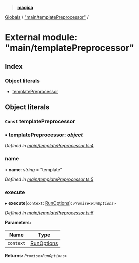 > **[magica](../README.md)**

[Globals](../README.md) / ["main/templatePreprocessor"](_main_templatepreprocessor_.md) /

# External module: "main/templatePreprocessor"

## Index

### Object literals

* [templatePreprocessor](_main_templatepreprocessor_.md#const-templatepreprocessor)

## Object literals

### `Const` templatePreprocessor

### ▪ **templatePreprocessor**: *object*

*Defined in [main/templatePreprocessor.ts:4](https://github.com/cancerberoSgx/magica/blob/ddf46a3/src/main/templatePreprocessor.ts#L4)*

###  name

• **name**: *string* = "template"

*Defined in [main/templatePreprocessor.ts:5](https://github.com/cancerberoSgx/magica/blob/ddf46a3/src/main/templatePreprocessor.ts#L5)*

###  execute

▸ **execute**(`context`: [RunOptions](../interfaces/_types_.runoptions.md)): *`Promise<RunOptions>`*

*Defined in [main/templatePreprocessor.ts:6](https://github.com/cancerberoSgx/magica/blob/ddf46a3/src/main/templatePreprocessor.ts#L6)*

**Parameters:**

Name | Type |
------ | ------ |
`context` | [RunOptions](../interfaces/_types_.runoptions.md) |

**Returns:** *`Promise<RunOptions>`*